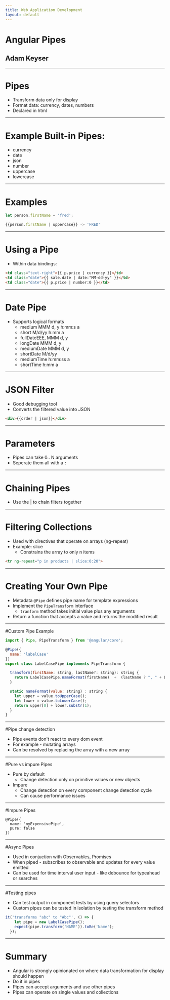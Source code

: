 ```yaml
---
title: Web Application Development
layout: default
---
```


# Angular Pipes
## Adam Keyser

---
# Pipes
- Transform data only for display
- Format data: currency, dates, numbers
- Declared in html

---
# Example Built-in Pipes:
- currency
- date
- json
- number
- uppercase
- lowercase

---

# Examples

``` javascript
let person.firstName = 'fred';

{{person.firstName | uppercase}} -> 'FRED'

```

---

# Using a Pipe
- Within data bindings:

``` html
<td class="text-right">{{ p.price | currency }}</td>
<td class="date">{{ sale.date | date:"MM-dd-yy" }}</td>
<td class="date">{{ p.price | number:0 }}</td>
```

---

# Date Pipe
- Supports logical formats
  - medium MMM d, y h:mm:s a
  - short M/d/yy h:mm a
  - fullDateEEE, MMM d, y
  - longDate MMM d, y
  - mediumDate MMM d, y
  - shortDate M/d/yy
  - mediumTime h:mm:ss a
  - shortTime h:mm a

---
# JSON Filter
- Good debugging tool
- Converts the filtered value into JSON

``` html
<div>{{order | json}}</div>
```

---

# Parameters

- Pipes can take 0.. N arguments
- Seperate them all with a `:`

---

# Chaining Pipes
- Use the | to chain filters together

---
# Filtering Collections
- Used with directives that operate on arrays (ng-repeat)
- Example: slice
  - Constrains the array to only n items

``` html
<tr ng-repeat="p in products | slice:0:20">
```

---
# Creating Your Own Pipe
- Metadata `@Pipe` defines pipe name for template expressions
- Implement the `PipeTransform` interface
  - `tranform` method takes initial value plus any arguments
- Return a function that accepts a value and returns the modified result


---
#Custom Pipe Example
``` javascript
import { Pipe, PipeTransform } from '@angular/core';

@Pipe({
  name: 'labelCase'
})
export class LabelCasePipe implements PipeTransform {

  transform(firstName: string, lastName?: string): string {
    return LabelCasePipe.nameFormat(firstName)  +  (lastName ? ", " + LabelCasePipe.nameFormat(lastName) : "");
  }

  static nameFormat(value: string) : string {
    let upper = value.toUpperCase();
    let lower = value.toLowerCase();
    return upper[0] + lower.substr(1);
  }
}

```

---

#Pipe change detection

 - Pipe events don't react to every dom event
 - For example - mutating arrays
 - Can be resolved by replacing the array with a new array

---

#Pure vs impure Pipes

- Pure by default
  - Change detection only on primitive values or new objects
- Impure
  - Change detection on every component change detection cycle
  - Can cause performance issues

---

#Impure Pipes

```
@Pipe({
  name: 'myExpensivePipe',
  pure: false
})
```

---

#Async Pipes

- Used in conjuction with Observables, Promises
- When piped - subscribes to observable and updates for every value emitted
- Can be used for time interval user input - like debounce for typeahead or searches

---

#Testing pipes

- Can test output in component tests by using query selectors
- Custom pipes can be tested in isolation by testing the transform method

```javascript
it('transforms "abc" to "Abc"', () => {
    let pipe = new LabelCasePipe();
    expect(pipe.transform('NAME')).toBe('Name');
  });
```


---

# Summary
- Angular is strongly opinionated on where data transformation for display should happen
- Do it in pipes
- Pipes can accept arguments and use other pipes
- Pipes can operate on single values and collections
